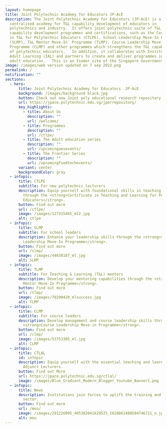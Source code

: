 ```yaml
---
layout: homepage
title: Joint Polytechnic Academy for Educators JP-AcE
description: The Joint Polytechnic Academy for Educators (JP-AcE) is a
  centralised academy for T&L capability development of educators in
  polytechnics and industry.  It offers joint polytechnic suite of T&L baseline
  capability development programmes and certifications, such as the Certificate
  in T&L for Polytechnic Educators (CTLPE), School Leadership Move-In Programme
  (SLMP), T&L Mentor Move-In  Programme (TLMP), Course Leadership Move-In
  Programme (CLMP) and other programmes which strengthens the T&L capabilities
  of polytechnic educators.   In addition, it collaborates with Institute of
  Adult Learning (IAL) and partners to create and deliver programmes in area of
  adult education.   This is an Isomer site of the Singapore Government.
image: /images/web version updated on 7 sep 2022.png
permalink: /
notification: ""
sections:
  - hero:
      title: Joint Polytechnic Academy for Educators  JP-AcE
      background: /images/background black.jpg
      button: Check out new Joint poly educational research repository!
      url: https://jpace.polytechnic.edu.sg/jperrepository/
      key_highlights:
        - title: About Us
          description: ""
          url: /welcome/
        - title: Programmes
          description: ""
          url: /ctlpe/
        - title: The Adult education series
          description: ""
          url: /upcomingaesevents/
        - title: The Frontier Series
          description: ""
          url: /upcomingfsedtechevents/
      variant: center
      backgroundColor: gray
  - infopic:
      title: CTLPE
      subtitle: For new polytechnic lecturers
      description: Equip yourself with foundational skills in teaching and learning
        through the <strong>Certificate in Teaching and Learning for Polytechnic
        Educators</strong>.
      button: Find out more
      url: /ctlpe/
      image: /images/127315465_ml2.jpg
      alt: ctlpe
  - infopic:
      title: SLMP
      subtitle: For school leaders
      description: Enhance your leadership skills through the <strong>School
        Leadership Move-In Programme</strong>.
      button: Find out more
      url: /slmp/
      image: /images/44638187_ml.jpg
      alt: SLMP
  - infopic:
      title: TLMP
      subtitle: For Teaching & Learning (T&L) mentors
      description: Develop your mentoring capabilities through the <strong>T&L
        Mentor Move-In Programme</strong>.
      button: Find out more
      url: /tlmp/
      image: /images/70290420_mlsuccess.jpg
      alt: TLMP
  - infopic:
      title: CLMP
      subtitle: For course leaders
      description: Develop management and course leadership skills through the
        <strong>Course Leadership Move-in Programme</strong>.
      button: Find out more
      url: /clmp/
      image: /images/53753385_ml.jpg
      alt: CLMP
  - infopic:
      title: CTLAL
      id: infopic
      description: Equip yourself with the essential teaching and learning skills for
        Adjunct Lecturers.
      button: Find out More
      url: https://jpace.polytechnic.edu.sg/ctlal/
      image: /images/Blue_Gradient_Modern_Blogger_Youtube_Banner1.png
  - infopic:
      title: News
      description: Institutions join forces to uplift the training and adult education
        sector.
      button: Find out more
      url: /mou/
      image: /images/291226995_405302041629525_1628861488584746721_n.jpg
      alt: mou
---
```

